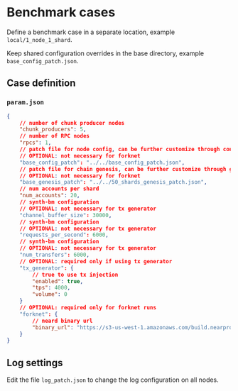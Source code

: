 # Benchmark cases

Define a benchmark case in a separate location, example `local/1_node_1_shard`.

Keep shared configuration overrides in the base directory, example `base_config_patch.json`.

## Case definition

### `param.json`

```json
{
    // number of chunk producer nodes
    "chunk_producers": 5,
    // number of RPC nodes
    "rpcs": 1,
    // patch file for node config, can be further customize through config_patch.json
    // OPTIONAL: not necessary for forknet
    "base_config_patch": "../../base_config_patch.json",
    // patch file for chain genesis, can be further customize through genesis_patch.json
    // OPTIONAL: not necessary for forknet
    "base_genesis_patch": "../../50_shards_genesis_patch.json",
    // num accounts per shard
    "num_accounts": 20,
    // synth-bm configuration
    // OPTIONAL: not necessary for tx generator
    "channel_buffer_size": 30000,
    // synth-bm configuration
    // OPTIONAL: not necessary for tx generator
    "requests_per_second": 6000,
    // synth-bm configuration
    // OPTIONAL: not necessary for tx generator
    "num_transfers": 6000,
    // OPTIONAL: required only if using tx generator
    "tx_generator": {
        // true to use tx injection
        "enabled": true,
        "tps": 4000,
        "volume": 0
    }
    // OPTIONAL: required only for forknet runs
    "forknet": {
        // neard binary url 
        "binary_url": "https://s3-us-west-1.amazonaws.com/build.nearprotocol.com/nearcore/Linux/master/neard",
    }
}
```

## Log settings

Edit the file `log_patch.json` to change the log configuration on all nodes.
